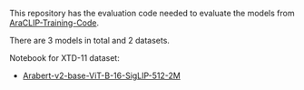 

This repository has the evaluation code needed to evaluate the models from [AraCLIP-Training-Code](https://github.com/Arabic-Clip/AraCLIP-Training-Code).

There are 3 models in total and 2 datasets.

Notebook for XTD-11 dataset:

- [Arabert-v2-base-ViT-B-16-SigLIP-512-2M](SigLib-2M-XTD-11.ipynb)